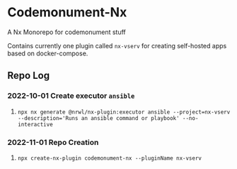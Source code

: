 # Codemonument-Nx

A Nx Monorepo for codemonument stuff

Contains currently one plugin called `nx-vserv` for creating self-hosted apps based on docker-compose.

## Repo Log

### 2022-10-01 Create executor `ansible`

1. `npx nx generate @nrwl/nx-plugin:executor ansible --project=nx-vserv --description='Runs an ansible command or playbook' --no-interactive`

### 2022-11-01 Repo Creation

1. `npx create-nx-plugin codemonument-nx --pluginName nx-vserv`
